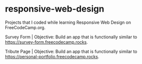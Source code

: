# responsive-web-design
Projects that I coded while learning Responsive Web Design on FreeCodeCamp.org.

Survey Form | Objective: Build an app that is functionally similar to https://survey-form.freecodecamp.rocks.

Tribute Page | Objective: Build an app that is functionally similar to https://personal-portfolio.freecodecamp.rocks.
